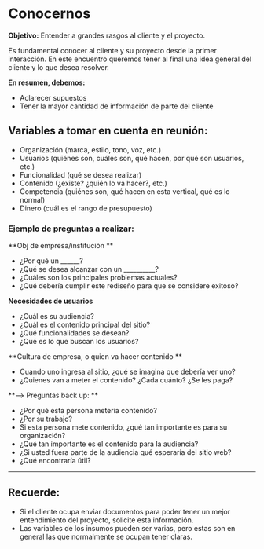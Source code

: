 # Conocernos

**Objetivo:** Entender a grandes rasgos al cliente y el proyecto.

Es fundamental conocer al cliente y su proyecto desde la primer interacción. En este encuentro queremos tener al final una idea general del cliente y lo que desea resolver.

**En resumen, debemos:** 
* Aclarecer supuestos
* Tener la mayor cantidad de información de parte del cliente

## Variables a tomar en cuenta en reunión:

* Organización (marca, estilo, tono, voz, etc.)
* Usuarios (quiénes son, cuáles son, qué hacen, por qué son usuarios, etc.)
* Funcionalidad (qué se desea realizar)
* Contenido (¿existe? ¿quién lo va hacer?, etc.)
* Competencia (quiénes son, qué hacen en esta vertical, qué es lo normal)
* Dinero (cuál es el rango de presupuesto)

### Ejemplo de preguntas a realizar:

**Obj de empresa/institución **

* ¿Por qué un ______?
* ¿Qué se desea alcanzar con un __________?
* ¿Cuáles son los principales problemas actuales?
* ¿Qué debería cumplir este rediseño para que se considere exitoso?

**Necesidades de usuarios**
* ¿Cuál es su audiencia?
* ¿Cuál es el contenido principal del sitio?
* ¿Qué funcionalidades se desean?
* ¿Qué es lo que buscan los usuarios?

**Cultura de empresa, o quien va hacer contenido ** 

* Cuando uno ingresa al sitio, ¿qué se imagina que debería ver uno?
* ¿Quienes van a meter el contenido? ¿Cada cuánto? ¿Se les paga?

**—> Preguntas back up: ** 
* ¿Por qué esta persona metería contenido? 
* ¿Por su trabajo? 
* Si esta persona mete contenido, ¿qué tan importante es para su organización?
* ¿Qué tan importante es el contenido para la audiencia? 
* ¿Si usted fuera parte de la audiencia qué esperaría del sitio web? 
* ¿Qué encontraría útil?

----
## Recuerde:
* Si el cliente ocupa enviar documentos para poder tener un mejor entendimiento del proyecto, solicite esta información.
* Las variables de los insumos pueden ser varias, pero estas son en general las que normalmente se ocupan tener claras.
